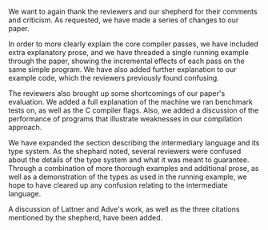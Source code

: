 We want to again thank the reviewers and our shepherd for their comments and criticism. As requested, we 
have made a series of changes to our paper.

In order to more clearly explain the core compiler passes, we have included extra explanatory prose, and
we have threaded a single running example through the paper, showing the incremental effects of each pass 
on the same simple program. We have also added further explanation to our example code, which the
reviewers previously found confusing. 

The reviewers also brought up some shortcomings of our paper's evaluation. We added a full explanation
of the machine we ran benchmark tests on, as well as the C compiler flags. Also, we added a discussion
of the performance of programs that illustrate weaknesses in our compilation approach.

We have expanded the section describing the intermediary language and its type system.
As the shephard noted, several reviewers were confused about the details of the type system and what it
was meant to guarantee. Through a combination of more thorough examples and additional prose, as well
as a demonstration of the types as used in the running example, we hope to have cleared up any confusion
relating to the intermediate language.

A discussion of Lattner and Adve's work, as well as the three citations mentioned by the shepherd, have been
added. 
